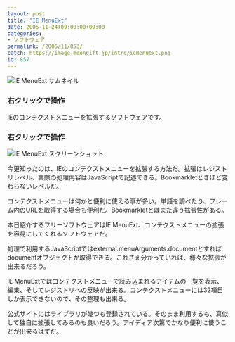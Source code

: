 ```yaml
---
layout: post
title: "IE MenuExt"
date: 2005-11-24T09:00:00+09:00
categories:
- ソフトウェア
permalink: /2005/11/853/
catch: https://image.moongift.jp/intro/iemenuext.png
id: 857
---
```

 ![IE MenuExt サムネイル](https://image.moongift.jp/intro/iemenuext.s.png "IE MenuExt サムネイル")
  

### 右クリックで操作
  
IEのコンテクストメニューを拡張するソフトウェアです。  
<!--more-->  

### 右クリックで操作
  

![IE MenuExt スクリーンショット](https://image.moongift.jp/intro/iemenuext.png "IE MenuExt スクリーンショット")

  

今更知ったのは、IEのコンテクストメニューを拡張する方法だ。拡張はレジストリレベル、実際の処理内容はJavaScriptで記述できる。Bookmarkletとさほど変わらないレベルだ。

  

コンテクストメニューは何かと便利に使える事が多い。単語を調べたり、フレーム内のURLを取得する場合も便利だ。Bookmarkletとはまた違う拡張性がある。

  

本日紹介するフリーソフトウェアはIE MenuExt、コンテクストメニューの拡張を容易にしてくれるソフトウェアだ。

  

処理で利用するJavaScriptではexternal.menuArguments.documentとすればdocumentオブジェクトが取得できる。これさえ分かっていれば、様々な拡張が出来るだろう。

  

IE MenuExtではコンテクストメニューで読み込まれるアイテムの一覧を表示、編集、そしてレジストリへの反映が出来る。コンテクストメニューには32項目しか表示できないので、その整理も出来る。

  

公式サイトにはライブラリが幾つも登録されている。そのまま利用するも、真似して独自に拡張してみるのも良いだろう。アイディア次第でかなり便利に使うことが出来るはずだ。


